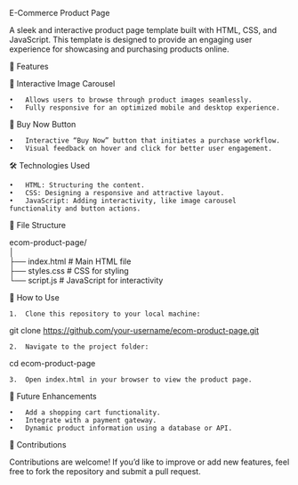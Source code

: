 E-Commerce Product Page

A sleek and interactive product page template built with HTML, CSS, and JavaScript. This template is designed to provide an engaging user experience for showcasing and purchasing products online.

🚀 Features

🌟 Interactive Image Carousel

	•	Allows users to browse through product images seamlessly.
	•	Fully responsive for an optimized mobile and desktop experience.

🛒 Buy Now Button

	•	Interactive “Buy Now” button that initiates a purchase workflow.
	•	Visual feedback on hover and click for better user engagement.

🛠️ Technologies Used

	•	HTML: Structuring the content.
	•	CSS: Designing a responsive and attractive layout.
	•	JavaScript: Adding interactivity, like image carousel functionality and button actions.

📂 File Structure

ecom-product-page/  
│  
├── index.html       # Main HTML file  
├── styles.css       # CSS for styling  
└── script.js        # JavaScript for interactivity  

🔧 How to Use

	1.	Clone this repository to your local machine:

git clone https://github.com/your-username/ecom-product-page.git  


	2.	Navigate to the project folder:

cd ecom-product-page  


	3.	Open index.html in your browser to view the product page.

🎯 Future Enhancements

	•	Add a shopping cart functionality.
	•	Integrate with a payment gateway.
	•	Dynamic product information using a database or API.

🤝 Contributions

Contributions are welcome! If you’d like to improve or add new features, feel free to fork the repository and submit a pull request.
